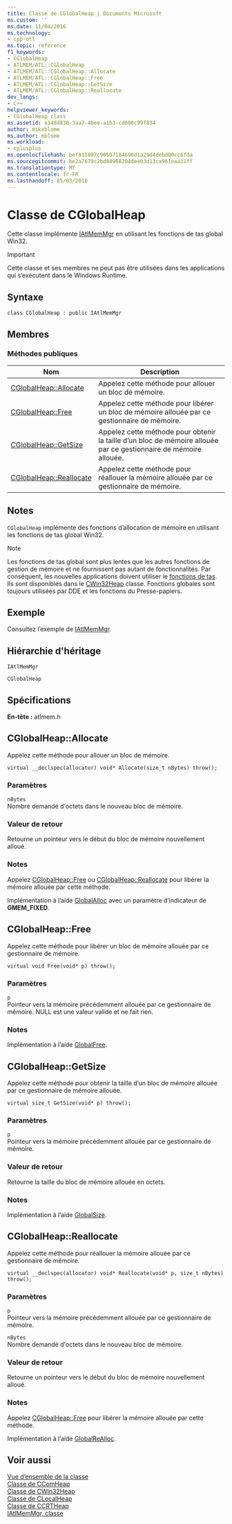 ```yaml
---
title: Classe de CGlobalHeap | Documents Microsoft
ms.custom: ''
ms.date: 11/04/2016
ms.technology:
- cpp-atl
ms.topic: reference
f1_keywords:
- CGlobalHeap
- ATLMEM/ATL::CGlobalHeap
- ATLMEM/ATL::CGlobalHeap::Allocate
- ATLMEM/ATL::CGlobalHeap::Free
- ATLMEM/ATL::CGlobalHeap::GetSize
- ATLMEM/ATL::CGlobalHeap::Reallocate
dev_langs:
- C++
helpviewer_keywords:
- CGlobalHeap class
ms.assetid: e348d838-3aa7-4bee-a1b3-cd000c99f834
author: mikeblome
ms.author: mblome
ms.workload:
- cplusplus
ms.openlocfilehash: bef811807c90507184690d1a29d4debd00cc6fda
ms.sourcegitcommit: be2a7679c2bd80968204dee03d13ca961eaa31ff
ms.translationtype: MT
ms.contentlocale: fr-FR
ms.lasthandoff: 05/03/2018
---
```

# <a name="cglobalheap-class"></a>Classe de CGlobalHeap
Cette classe implémente [IAtlMemMgr](../../atl/reference/iatlmemmgr-class.md) en utilisant les fonctions de tas global Win32.  
  
> [!IMPORTANT]
>  Cette classe et ses membres ne peut pas être utilisées dans les applications qui s’exécutent dans le Windows Runtime.  
  
## <a name="syntax"></a>Syntaxe  
  
```
class CGlobalHeap : public IAtlMemMgr
```  
  
## <a name="members"></a>Membres  
  
### <a name="public-methods"></a>M&#233;thodes publiques  
  
|Nom|Description|  
|----------|-----------------|  
|[CGlobalHeap::Allocate](#allocate)|Appelez cette méthode pour allouer un bloc de mémoire.|  
|[CGlobalHeap::Free](#free)|Appelez cette méthode pour libérer un bloc de mémoire allouée par ce gestionnaire de mémoire.|  
|[CGlobalHeap::GetSize](#getsize)|Appelez cette méthode pour obtenir la taille d’un bloc de mémoire allouée par ce gestionnaire de mémoire allouée.|  
|[CGlobalHeap::Reallocate](#reallocate)|Appelez cette méthode pour réallouer la mémoire allouée par ce gestionnaire de mémoire.|  
  
## <a name="remarks"></a>Notes  
 `CGlobalHeap` implémente des fonctions d’allocation de mémoire en utilisant les fonctions de tas global Win32.  
  
> [!NOTE]
>  Les fonctions de tas global sont plus lentes que les autres fonctions de gestion de mémoire et ne fournissent pas autant de fonctionnalités. Par conséquent, les nouvelles applications doivent utiliser le [fonctions de tas](http://msdn.microsoft.com/library/windows/desktop/aa366711). Ils sont disponibles dans le [CWin32Heap](../../atl/reference/cwin32heap-class.md) classe. Fonctions globales sont toujours utilisées par DDE et les fonctions du Presse-papiers.  
  
## <a name="example"></a>Exemple  
 Consultez l’exemple de [IAtlMemMgr](../../atl/reference/iatlmemmgr-class.md).  
  
## <a name="inheritance-hierarchy"></a>Hiérarchie d'héritage  
 `IAtlMemMgr`  
  
 `CGlobalHeap`  
  
## <a name="requirements"></a>Spécifications  
 **En-tête :** atlmem.h  
  
##  <a name="allocate"></a>  CGlobalHeap::Allocate  
 Appelez cette méthode pour allouer un bloc de mémoire.  
  
```
virtual __declspec(allocator) void* Allocate(size_t nBytes) throw();
```  
  
### <a name="parameters"></a>Paramètres  
 `nBytes`  
 Nombre demandé d'octets dans le nouveau bloc de mémoire.  
  
### <a name="return-value"></a>Valeur de retour  
 Retourne un pointeur vers le début du bloc de mémoire nouvellement alloué.  
  
### <a name="remarks"></a>Notes  
 Appelez [CGlobalHeap::Free](#free) ou [CGlobalHeap::Reallocate](#reallocate) pour libérer la mémoire allouée par cette méthode.  
  
 Implémentation à l’aide [GlobalAlloc](http://msdn.microsoft.com/library/windows/desktop/aa366574) avec un paramètre d’indicateur de **GMEM_FIXED**.  
  
##  <a name="free"></a>  CGlobalHeap::Free  
 Appelez cette méthode pour libérer un bloc de mémoire allouée par ce gestionnaire de mémoire.  
  
```
virtual void Free(void* p) throw();
```  
  
### <a name="parameters"></a>Paramètres  
 `p`  
 Pointeur vers la mémoire précédemment allouée par ce gestionnaire de mémoire. NULL est une valeur valide et ne fait rien.  
  
### <a name="remarks"></a>Notes  
 Implémentation à l’aide [GlobalFree](http://msdn.microsoft.com/library/windows/desktop/aa366579).  
  
##  <a name="getsize"></a>  CGlobalHeap::GetSize  
 Appelez cette méthode pour obtenir la taille d’un bloc de mémoire allouée par ce gestionnaire de mémoire allouée.  
  
```
virtual size_t GetSize(void* p) throw();
```  
  
### <a name="parameters"></a>Paramètres  
 `p`  
 Pointeur vers la mémoire précédemment allouée par ce gestionnaire de mémoire.  
  
### <a name="return-value"></a>Valeur de retour  
 Retourne la taille du bloc de mémoire allouée en octets.  
  
### <a name="remarks"></a>Notes  
 Implémentation à l’aide [GlobalSize](http://msdn.microsoft.com/library/windows/desktop/aa366593).  
  
##  <a name="reallocate"></a>  CGlobalHeap::Reallocate  
 Appelez cette méthode pour réallouer la mémoire allouée par ce gestionnaire de mémoire.  
  
```
virtual __declspec(allocator) void* Reallocate(void* p, size_t nBytes) throw();
```  
  
### <a name="parameters"></a>Paramètres  
 `p`  
 Pointeur vers la mémoire précédemment allouée par ce gestionnaire de mémoire.  
  
 `nBytes`  
 Nombre demandé d'octets dans le nouveau bloc de mémoire.  
  
### <a name="return-value"></a>Valeur de retour  
 Retourne un pointeur vers le début du bloc de mémoire nouvellement alloué.  
  
### <a name="remarks"></a>Notes  
 Appelez [CGlobalHeap::Free](#free) pour libérer la mémoire allouée par cette méthode.  
  
 Implémentation à l’aide [GlobalReAlloc](http://msdn.microsoft.com/library/windows/desktop/aa366590).  
  
## <a name="see-also"></a>Voir aussi  
 [Vue d’ensemble de la classe](../../atl/atl-class-overview.md)   
 [Classe de CComHeap](../../atl/reference/ccomheap-class.md)   
 [Classe de CWin32Heap](../../atl/reference/cwin32heap-class.md)   
 [Classe de CLocalHeap](../../atl/reference/clocalheap-class.md)   
 [Classe de CCRTHeap](../../atl/reference/ccrtheap-class.md)   
 [IAtlMemMgr, classe](../../atl/reference/iatlmemmgr-class.md)
